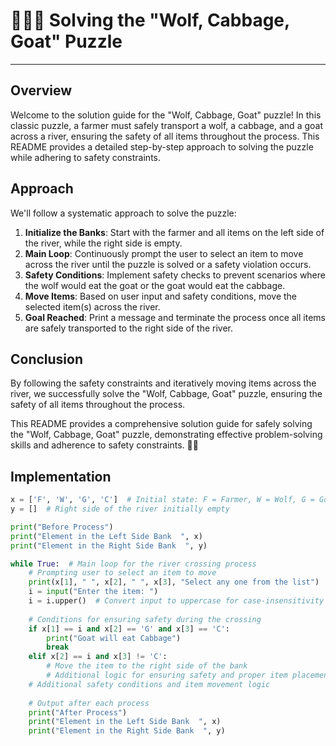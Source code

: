 # 🐺🥬🐐 Solving the "Wolf, Cabbage, Goat" Puzzle

---

## Overview

Welcome to the solution guide for the "Wolf, Cabbage, Goat" puzzle! In this classic puzzle, a farmer must safely transport a wolf, a cabbage, and a goat across a river, ensuring the safety of all items throughout the process. This README provides a detailed step-by-step approach to solving the puzzle while adhering to safety constraints.

## Approach

We'll follow a systematic approach to solve the puzzle:

1. **Initialize the Banks**: Start with the farmer and all items on the left side of the river, while the right side is empty.
2. **Main Loop**: Continuously prompt the user to select an item to move across the river until the puzzle is solved or a safety violation occurs.
3. **Safety Conditions**: Implement safety checks to prevent scenarios where the wolf would eat the goat or the goat would eat the cabbage.
4. **Move Items**: Based on user input and safety conditions, move the selected item(s) across the river.
5. **Goal Reached**: Print a message and terminate the process once all items are safely transported to the right side of the river.

## Conclusion
By following the safety constraints and iteratively moving items across the river, we successfully solve the "Wolf, Cabbage, Goat" puzzle, ensuring the safety of all items throughout the process.

This README provides a comprehensive solution guide for safely solving the "Wolf, Cabbage, Goat" puzzle, demonstrating effective problem-solving skills and adherence to safety constraints. 🧩✅


## Implementation

```python
x = ['F', 'W', 'G', 'C']  # Initial state: F = Farmer, W = Wolf, G = Goat, C = Cabbage
y = []  # Right side of the river initially empty

print("Before Process")
print("Element in the Left Side Bank  ", x)
print("Element in the Right Side Bank  ", y)

while True:  # Main loop for the river crossing process
    # Prompting user to select an item to move
    print(x[1], " ", x[2], " ", x[3], "Select any one from the list")
    i = input("Enter the item: ")
    i = i.upper()  # Convert input to uppercase for case-insensitivity
    
    # Conditions for ensuring safety during the crossing
    if x[1] == i and x[2] == 'G' and x[3] == 'C':
        print("Goat will eat Cabbage")
        break
    elif x[2] == i and x[3] != 'C':
        # Move the item to the right side of the bank
        # Additional logic for ensuring safety and proper item placement
    # Additional safety conditions and item movement logic
    
    # Output after each process
    print("After Process")
    print("Element in the Left Side Bank  ", x)
    print("Element in the Right Side Bank  ", y)
